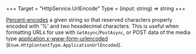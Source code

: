 +++
Target = "HttpService.UrlEncode"
Type = (input: string) => string
+++

[Percent-encodes][1] a given string so that reserved characters properly encoded with '%' and two hexadecimal characters. This is useful when formatting URLs for use with `GetAsync`/`PostAsync`, or POST data of the media type [application.x-www-form-urlencoded](https://developer.roblox.com/search#stq=x-www-form-urlencoded) (`Enum.HttpContentType.ApplicationUrlEncoded`).[1]: https://en.wikipedia.org/wiki/Percent-encoding